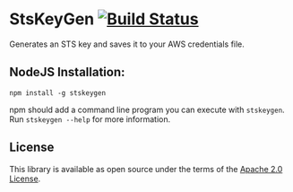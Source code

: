 # StsKeyGen [![Build Status](https://travis-ci.org/Cimpress-MCP/sqs-streams.svg?branch=master)](https://travis-ci.org/Cimpress-MCP/sqs-streams)

Generates an STS key and saves it to your AWS credentials file.

## NodeJS Installation:

```shell
npm install -g stskeygen
```

npm should add a command line program you can execute with `stskeygen`. Run `stskeygen --help` for more information.

## License

This library is available as open source under the terms of the [Apache 2.0 License](https://opensource.org/licenses/apache-2.0).
